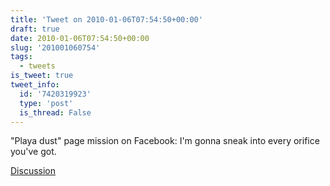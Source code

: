 ```yaml
---
title: 'Tweet on 2010-01-06T07:54:50+00:00'
draft: true
date: 2010-01-06T07:54:50+00:00
slug: '201001060754'
tags:
  - tweets
is_tweet: true
tweet_info:
  id: '7420319923'
  type: 'post'
  is_thread: False
---
```




"Playa dust" page mission on Facebook: I'm gonna sneak into every orifice you've got.

[Discussion](https://x.com/sytelus/status/7420319923)
